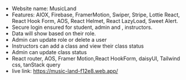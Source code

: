 - Website name: MusicLand
- Features: AIOX, Firebase, FramerMotion, Swiper, Stripe, Lottie React, React Hook Form, AOS, React Helmet, React LazyLoad, Sweet Alert.
- Secure login ensured for student, admin and , instructors.
- Data will show based on their role.
- Admin can update role or delete a user
- Instructors can add a class and view their class status
- Admin can update class status
- React router, AOS, Framer Motion,React HookForm, daisyUI, Tailwind css, tanStack query
- live link: https://music-land-f12e8.web.app/
